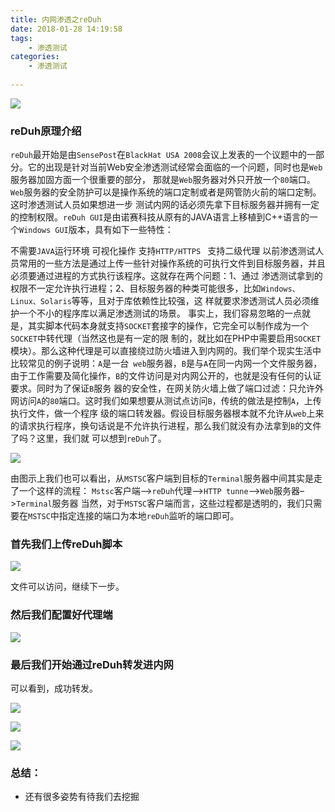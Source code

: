 ```yaml
---
title: 内网渗透之reDuh
date: 2018-01-28 14:19:58
tags:  
	- 渗透测试
categories:
	- 渗透测试
	
---
```




![](https://ws1.sinaimg.cn/large/006Y6f53ly1fnwbl9mn08j30ic0hbmxk.jpg)

<!--more-->


###  reDuh原理介绍
`reDuh`最开始是由`SensePost`在`BlackHat USA 2008`会议上发表的一个议题中的一部分。它的出现是针对当前Web安全渗透测试经常会面临的一个问题，同时也是`Web`服务器加固方面一个很重要的部分， 那就是`Web`服务器对外只开放一个`80`端口。`Web`服务器的安全防护可以是操作系统的端口定制或者是网管防火前的端口定制。这时渗透测试人员如果想进一步 测试内网的话必须先拿下目标服务器并拥有一定的控制权限。`reDuh GUI`是由诺赛科技从原有的JAVA语言上移植到C++语言的一个`Windows GUI`版本，具有如下一些特性：

不需要`JAVA`运行环境 
可视化操作 
支持`HTTP/HTTPS `
支持二级代理 
以前渗透测试人员常用的一些方法是通过上传一些针对操作系统的可执行文件到目标服务器，并且必须要通过进程的方式执行该程序。这就存在两个问题：1、通过 渗透测试拿到的权限不一定允许执行进程；2、目标服务器的种类可能很多，比如`Windows、Linux、Solaris`等等，且对于库依赖性比较强，这 样就要求渗透测试人员必须维护一个不小的程序库以满足渗透测试的场景。
事实上，我们容易忽略的一点就是，其实脚本代码本身就支持`SOCKET`套接字的操作，它完全可以制作成为一个`SOCKET`中转代理（当然这也是有一定的限 制的，就比如在PHP中需要启用`SOCKET`模块）。那么这种代理是可以直接绕过防火墙进入到内网的。我们举个现实生活中比较常见的例子说明：`A`是一台` web`服务器，`B`是与`A`在同一内网一个文件服务器，由于工作需要及简化操作，`B`的文件访问是对内网公开的，也就是没有任何的认证要求。同时为了保证`B`服务 器的安全性，在网关防火墙上做了端口过滤：只允许外网访问`A`的`80`端口。这时我们如果想要从测试点访问`B`，传统的做法是控制`A`，上传执行文件，做一个程序 级的端口转发器。假设目标服务器根本就不允许从`web`上来的请求执行程序，换句话说是不允许执行进程，那么我们就没有办法拿到`B`的文件了吗？这里，我们就 可以想到`reDuh`了。



![](https://ws1.sinaimg.cn/large/006Y6f53ly1fnwawsjj4vj30gy09taaj.jpg)


由图示上我们也可以看出，从`MSTSC`客户端到目标的`Terminal`服务器中间其实是走了一个这样的流程：
`Mstsc`客户端–>`reDuh`代理–>`HTTP tunne`–>`Web`服务器–>`Terminal`服务器
当然，对于`MSTSC`客户端而言，这些过程都是透明的，我们只需要在`MSTSC`中指定连接的端口为本地`reDuh`监听的端口即可。




### 首先我们上传reDuh脚本

![](https://ws1.sinaimg.cn/large/006Y6f53ly1fnwb20f3l3j30gt035mx1.jpg)


文件可以访问，继续下一步。


### 然后我们配置好代理端

![](https://ws1.sinaimg.cn/large/006Y6f53ly1fnwb4ym17nj30fn0bb0sq.jpg)

### 最后我们开始通过reDuh转发进内网


可以看到，成功转发。

![](https://ws1.sinaimg.cn/large/006Y6f53ly1fnwbakn8c8j30if0hagly.jpg)

![](https://ws1.sinaimg.cn/large/006Y6f53ly1fnwbl9mn08j30ic0hbmxk.jpg)


![](https://ws1.sinaimg.cn/large/006Y6f53ly1fnwbmcfy97j30fl0b93yo.jpg)



### 总结：

- 还有很多姿势有待我们去挖掘

